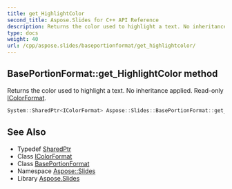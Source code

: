 ```yaml
---
title: get_HighlightColor
second_title: Aspose.Slides for C++ API Reference
description: Returns the color used to highlight a text. No inheritance applied. Read-only IColorFormat.
type: docs
weight: 40
url: /cpp/aspose.slides/baseportionformat/get_highlightcolor/
---
```

## BasePortionFormat::get_HighlightColor method


Returns the color used to highlight a text. No inheritance applied. Read-only [IColorFormat](../../icolorformat/).

```cpp
System::SharedPtr<IColorFormat> Aspose::Slides::BasePortionFormat::get_HighlightColor() override
```

## See Also

* Typedef [SharedPtr](../../../system/sharedptr/)
* Class [IColorFormat](../../icolorformat/)
* Class [BasePortionFormat](../)
* Namespace [Aspose::Slides](../../)
* Library [Aspose.Slides](../../../)
